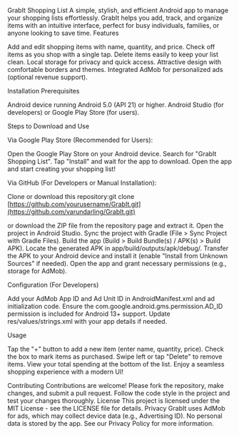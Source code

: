 GrabIt Shopping List
A simple, stylish, and efficient Android app to manage your shopping lists effortlessly. GrabIt helps you add, track, and organize items with an intuitive interface, perfect for busy individuals, families, or anyone looking to save time.
Features

Add and edit shopping items with name, quantity, and price.
Check off items as you shop with a single tap.
Delete items easily to keep your list clean.
Local storage for privacy and quick access.
Attractive design with comfortable borders and themes.
Integrated AdMob for personalized ads (optional revenue support).

Installation
Prerequisites

Android device running Android 5.0 (API 21) or higher.
Android Studio (for developers) or Google Play Store (for users).

Steps to Download and Use

Via Google Play Store (Recommended for Users):

Open the Google Play Store on your Android device.
Search for "GrabIt Shopping List".
Tap "Install" and wait for the app to download.
Open the app and start creating your shopping list!


Via GitHub (For Developers or Manual Installation):

Clone or download this repository:git clone [https://github.com/yourusername/GrabIt.git](https://github.com/varundarling/GrabIt.git)

or download the ZIP file from the repository page and extract it.
Open the project in Android Studio.
Sync the project with Gradle (File > Sync Project with Gradle Files).
Build the app (Build > Build Bundle(s) / APK(s) > Build APK).
Locate the generated APK in app/build/outputs/apk/debug/.
Transfer the APK to your Android device and install it (enable "Install from Unknown Sources" if needed).
Open the app and grant necessary permissions (e.g., storage for AdMob).



Configuration (For Developers)

Add your AdMob App ID and Ad Unit ID in AndroidManifest.xml and ad initialization code.
Ensure the com.google.android.gms.permission.AD_ID permission is included for Android 13+ support.
Update res/values/strings.xml with your app details if needed.

Usage

Tap the "+" button to add a new item (enter name, quantity, price).
Check the box to mark items as purchased.
Swipe left or tap "Delete" to remove items.
View your total spending at the bottom of the list.
Enjoy a seamless shopping experience with a modern UI!

Contributing
Contributions are welcome! Please fork the repository, make changes, and submit a pull request. Follow the code style in the project and test your changes thoroughly.
License
This project is licensed under the MIT License - see the LICENSE file for details.
Privacy
GrabIt uses AdMob for ads, which may collect device data (e.g., Advertising ID). No personal data is stored by the app. See our Privacy Policy for more information.
